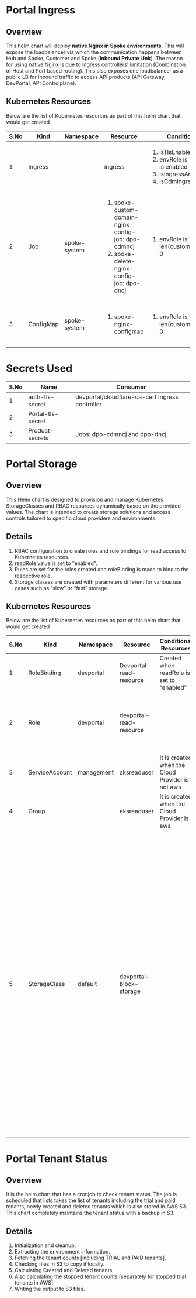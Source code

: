 # Portal Ingress

## Overview

This helm chart will deploy **native Nginx in Spoke environments**. This will expose the loadbalancer via which the communication happens between Hub and Spoke, Customer and Spoke (**Inbound Private Link**). The reason for using native Nginx is due to Ingress controllers' limitation (Combination of Host and Port based routing). This also exposes one loadbalancer as a public LB for inbound traffic to access API products (API Gateway, DevPortal, API Controlplane).

## Kubernetes Resources

Below are the list of Kubernetes resources as part of this helm chart that would get created

| S.No | Kind     | Namespace     | Resource                                   | Conditional Resources                                                                       | Comments                                              |
| ---- | -------- | ------------- | ------------------------------------------ | ------------------------------------------------------------------------------------------- | ----------------------------------------------------- |
| 1    | Ingress  |               | ingress                                    | <ol><li>isTlsEnabled</li><li>envRole is "hub" and cloudflare is enabled</li><li>isIngressAnnotationDefined</li><li>isCdmIngressAnnotationDefined</li></ol> |                                                       |
| 2    | Job      | spoke-system  | <ol><li>spoke-custom-domain-nginx-config-job: dpo-cdmncj</li><li>spoke-delete-nginx-config-job: dpo-dncj</li></ol> | <ol><li>envRole is "spoke" and len(customDomain.domains) ne 0</li></ol> |                                                       |
| 3    | ConfigMap | spoke-system  | <ol><li>spoke-nginx-configmap</li></ol>     | <ol><li>envRole is "spoke" and len(customDomain.domains) ne 0</li></ol> | These configmaps have product-specific nginx configurations |

# Secrets Used

| S.No | Name                  | Consumer                                     |
| ---- | --------------------- | -------------------------------------------- |
| 1    | auth-tls-secret       | devportal/cloudflare-ca-cert Ingress controller |
| 2    | Portal-tls-secret     |                                              |
| 3    | Product-secrets       | Jobs: dpo-cdmncj and dpo-dncj                |

# Portal Storage

## Overview

This Helm chart is designed to provision and manage Kubernetes StorageClasses and RBAC resources dynamically based on the provided values. The chart is intended to create storage solutions and access controls tailored to specific cloud providers and environments.

## Details

<ol>
  <li>RBAC configuration to create roles and role bindings for read access to Kubernetes resources.</li>
  <li>readRole value is set to "enabled".</li>
  <li>Rules are set for the roles created and roleBinding is made to bind to the respective role.</li>
  <li>Storage classes are created with parameters different for various use cases such as “slow” or “fast” storage.</li>
</ol>

## Kubernetes Resources

Below are the list of Kubernetes resources as part of this helm chart that would get created

| S.No | Kind            | Namespace  | Resource                   | Conditional Resources                    | Comments                                           |
| ---- | --------------- | ---------- | -------------------------- | ---------------------------------------- | -------------------------------------------------- |
| 1    | RoleBinding     | devportal  | Devportal-read-resource    | Created when readRole is set to “enabled” | Grants permission defined in a role that under roleRef |
| 2    | Role            | devportal  | devportal-read-resource    |                                          | Role definition is designed to grant specific permissions to resources within a namespace, as defined by the RoleBinding |
| 3    | ServiceAccount  | management | aksreaduser                | It is created when the Cloud Provider is not aws | The serviceAccount to which the role is being bound to |
| 4    | Group           |            | eksreaduser                | It is created when the Cloud Provider is aws | The group to which the role is being bound to      |
| 5    | StorageClass    | default    | devportal-block-storage    |                                          | <ul><li>Is configured for slower storage needs, typically using standard disk types</li><li>Is designed for performance-intensive operations, typically using premium disk types</li><li>Is intended for less performance-sensitive workloads, using standard disk</li><li>Is designed for high-performance storage using the Container Storage Interface</li><li>Is intended for workloads with lower performance requirements, leveraging the CSI for standard disk types</li></ul> |

# Portal Tenant Status

## Overview

It is the helm chart that has a cronjob to check tenant status. The job is scheduled that lists takes the list of tenants including the trial and paid tenants, newly created and deleted tenants which is also stored in AWS S3. This chart completely maintains the tenant status with a backup in S3.

## Details

<ol>
  <li>Initialization and cleanup.</li>
  <li>Extracting the environment information.</li>
  <li>Fetching the tenant counts [including TRIAL and PAID tenants].</li>
  <li>Checking files in S3 to copy it locally.</li>
  <li>Calculating Created and Deleted tenants.</li>
  <li>Also calculating the stopped tenant counts [separately for stopped trial tenants in AWS].</li>
  <li>Writing the output to S3 files.</li>
</ol>
